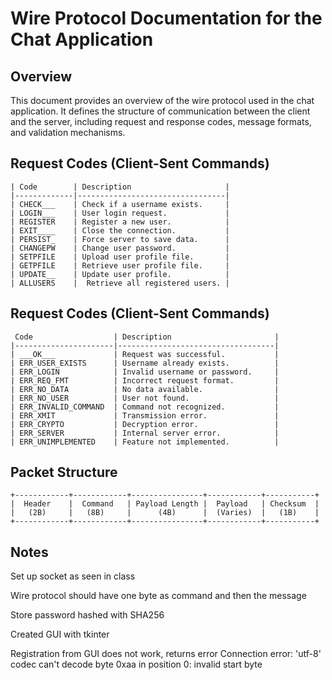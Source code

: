 # Wire Protocol Documentation for the Chat Application

## Overview

This document provides an overview of the wire protocol used in the chat application. It defines the structure of communication between the client and the server, including request and response codes, message formats, and validation mechanisms.

## Request Codes (Client-Sent Commands)

```
| Code        | Description                     |
|-------------|---------------------------------|
| CHECK___    | Check if a username exists.     |
| LOGIN___    | User login request.             |
| REGISTER    | Register a new user.            |
| EXIT____    | Close the connection.           |
| PERSIST_    | Force server to save data.      |
| CHANGEPW    | Change user password.           |
| SETPFILE    | Upload user profile file.       |
| GETPFILE    | Retrieve user profile file.     |
| UPDATE__    | Update user profile.            |
| ALLUSERS    |  Retrieve all registered users. |
```

## Request Codes (Client-Sent Commands)

```
 Code                  | Description                       |
|----------------------|-----------------------------------|
| ___OK___             | Request was successful.           |
| ERR_USER_EXISTS      | Username already exists.          |
| ERR_LOGIN            | Invalid username or password.     |
| ERR_REQ_FMT          | Incorrect request format.         |
| ERR_NO_DATA          | No data available.                |
| ERR_NO_USER          | User not found.                   |
| ERR_INVALID_COMMAND  | Command not recognized.           |
| ERR_XMIT             | Transmission error.               |
| ERR_CRYPTO           | Decryption error.                 |
| ERR_SERVER           | Internal server error.            |
| ERR_UNIMPLEMENTED    | Feature not implemented.          |
```


## Packet Structure

```
+------------+------------+----------------+------------+-----------+
|  Header    |  Command   | Payload Length |  Payload   | Checksum  |
|   (2B)     |   (8B)     |      (4B)      |  (Varies)  |   (1B)    |
+------------+------------+----------------+------------+-----------+
```

## Notes

Set up socket as seen in class

Wire protocol should have one byte as command and then the message

Store password hashed with SHA256

Created GUI with tkinter

Registration from GUI does not work, returns error 
Connection error: 'utf-8' codec can't decode byte 0xaa in position 0: invalid start byte
